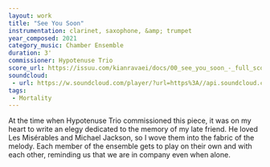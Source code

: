 ```yaml
---
layout: work
title: "See You Soon"
instrumentation: clarinet, saxophone, &amp; trumpet
year_composed: 2021
category_music: Chamber Ensemble
duration: 3'
commissioner: Hypotenuse Trio
score_url: https://issuu.com/kianravaei/docs/00_see_you_soon_-_full_score
soundcloud: 
 - url: https://w.soundcloud.com/player/?url=https%3A//api.soundcloud.com/tracks/1045941022&color=%23ff5500&auto_play=false&hide_related=false&show_comments=true&show_user=true&show_reposts=false&show_teaser=true&visual=true
tags:
 - Mortality
---
```


At the time when Hypotenuse Trio commissioned this piece, it was on my heart to write an elegy dedicated to the memory of my late friend. He loved Les Misérables and Michael Jackson, so I wove them into the fabric of the melody. Each member of the ensemble gets to play on their own and with each other, reminding us that we are in company even when alone.